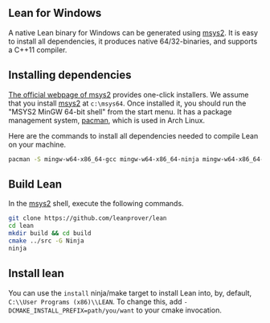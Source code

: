[msys2]: http://msys2.github.io
[pacman]: https://wiki.archlinux.org/index.php/pacman

Lean for Windows
----------------

A native Lean binary for Windows can be generated using [msys2].
It is easy to install all dependencies, it produces native
64/32-binaries, and supports a C++11 compiler.


## Installing dependencies

[The official webpage of msys2][msys2] provides one-click installers.
We assume that you install [msys2][msys2] at `c:\msys64`.
Once installed it, you should run the "MSYS2 MinGW 64-bit shell" from the start menu.
It has a package management system, [pacman][pacman], which is used in Arch Linux.

Here are the commands to install all dependencies needed to compile Lean on your machine.

```bash
pacman -S mingw-w64-x86_64-gcc mingw-w64-x86_64-ninja mingw-w64-x86_64-cmake git
```

## Build Lean

In the [msys2] shell, execute the following commands.

```bash
git clone https://github.com/leanprover/lean
cd lean
mkdir build && cd build
cmake ../src -G Ninja
ninja
```

## Install lean

You can use the `install` ninja/make target to install Lean into, by, default,
`C:\\User Programs (x86)\\LEAN`. To change this, add `-DCMAKE_INSTALL_PREFIX=path/you/want`
to your cmake invocation.
